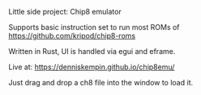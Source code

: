 Little side project: Chip8 emulator

Supports basic instruction set to run most ROMs of https://github.com/kripod/chip8-roms

Written in Rust, UI is handled via egui and eframe.

Live at: https://denniskempin.github.io/chip8emu/

Just drag and drop a ch8 file into the window to load it.

